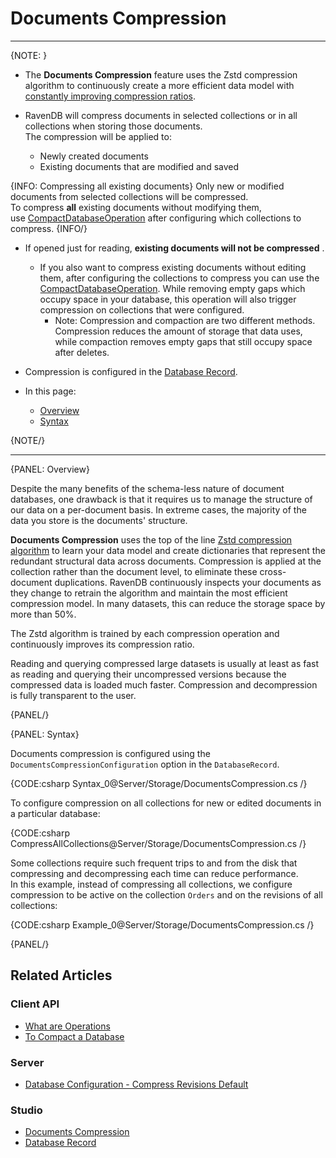 ﻿# Documents Compression
---

{NOTE: }

* The **Documents Compression** feature uses the Zstd compression algorithm to 
  continuously create a more efficient data model with [constantly improving compression ratios](../../server/storage/documents-compression#overview).  

* RavenDB will compress documents in selected collections or in all collections when storing those documents.  
  The compression will be applied to:  
  * Newly created documents  
  * Existing documents that are modified and saved  

{INFO: Compressing all existing documents}
Only new or modified documents from selected collections will be compressed.  
To compress **all** existing documents without modifying them,  
use [CompactDatabaseOperation](../../client-api/operations/server-wide/compact-database) 
after configuring which collections to compress.
{INFO/}

* If opened just for reading, **existing documents will not be compressed** .  
  * If you also want to compress existing documents without editing them, 
    after configuring the collections to compress you can use the [CompactDatabaseOperation](../../client-api/operations/server-wide/compact-database).
    While removing empty gaps which occupy space in your database, this operation will also trigger compression on collections that were configured.  
     * Note: Compression and compaction are two different methods. Compression reduces the amount of storage that data uses, 
       while compaction removes empty gaps that still occupy space after deletes.  

* Compression is configured in the [Database Record](../../studio/database/settings/database-record).  

* In this page:  
  * [Overview](../../server/storage/documents-compression#overview)  
  * [Syntax](../../server/storage/documents-compression#syntax)  

{NOTE/}

---

{PANEL: Overview}

Despite the many benefits of the schema-less nature of document databases, one drawback 
is that it requires us to manage the structure of our data on a per-document basis. In 
extreme cases, the majority of the data you store is the documents' structure.  

**Documents Compression** uses the top of the line [Zstd compression algorithm](https://github.com/facebook/zstd) 
to learn your data model and create dictionaries that represent the redundant structural 
data across documents. Compression is applied at the collection rather than the document 
level, to eliminate these cross-document duplications. RavenDB continuously inspects your 
documents as they change to retrain the algorithm and maintain the most efficient 
compression model. In many datasets, this can reduce the storage space by more than 50%.  

The Zstd algorithm is trained by each compression operation and continuously improves 
its compression ratio.  

Reading and querying compressed large datasets is usually at least as fast as reading 
and querying their uncompressed versions because the compressed data is loaded much 
faster. Compression and decompression is fully transparent to the user.  

{PANEL/}

{PANEL: Syntax}

Documents compression is configured using the `DocumentsCompressionConfiguration` 
option in the `DatabaseRecord`.  

{CODE:csharp Syntax_0@Server/Storage/DocumentsCompression.cs /}  

To configure compression on all collections for new or edited documents in a particular database:

{CODE:csharp CompressAllCollections@Server/Storage/DocumentsCompression.cs /}  

Some collections require such frequent trips to and from the disk that compressing and decompressing each time can reduce performance.  
In this example, instead of compressing all collections, we configure compression to be active on the collection `Orders` 
and on the revisions of all collections:  

{CODE:csharp Example_0@Server/Storage/DocumentsCompression.cs /}  



{PANEL/}

## Related Articles

### Client API

- [What are Operations](../../client-api/operations/what-are-operations)
- [To Compact a Database](../../client-api/operations/server-wide/compact-database)

### Server

- [Database Configuration - Compress Revisions Default](../../server/configuration/database-configuration#databases.compression.compressrevisionsdefault)

### Studio

- [Documents Compression](../../studio/database/settings/documents-compression)
- [Database Record](../../studio/database/settings/database-record)

